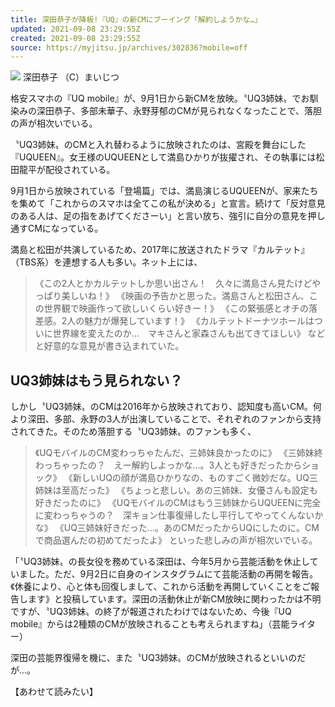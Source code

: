```yaml
---
title: 深田恭子が降板!『UQ』の新CMにブーイング「解約しようかな…」
updated: 2021-09-08 23:29:55Z
created: 2021-09-08 23:29:55Z
source: https://myjitsu.jp/archives/302836?mobile=off
---
```


![](https://myjitsu.jp/wp-content/uploads/2021/08/fukada_kyouko.jpg)
深田恭子 （C）まいじつ

格安スマホの『UQ mobile』が、9月1日から新CMを放映。〝UQ3姉妹〟でお馴染みの深田恭子、多部未華子、永野芽郁のCMが見られなくなったことで、落胆の声が相次いでいる。

〝UQ3姉妹〟のCMと入れ替わるように放映されたのは、宮殿を舞台にした『UQUEEN』。女王様のUQUEENとして満島ひかりが抜擢され、その執事には松田龍平が配役されている。

9月1日から放映されている「登場篇」では、満島演じるUQUEENが、家来たちを集めて「これからのスマホは全てこの私が決める」と宣言。続けて「反対意見のある人は、足の指をあげてくださーい」と言い放ち、強引に自分の意見を押し通すCMになっている。

満島と松田が共演しているため、2017年に放送されたドラマ『カルテット』（TBS系）を連想する人も多い。ネット上には、
> 《この2人とかカルテットしか思い出さん！　久々に満島さん見たけどやっぱり美しいね！》
> 《映画の予告かと思った。満島さんと松田さん、この世界観で映画作って欲しいくらい好きー！》
> 《この緊張感とオチの落差感。2人の魅力が爆発しています！》
> 《カルテットドーナツホールはついに世界線を変えたのか…　マキさんと家森さんも出てきてほしい》
などと好意的な意見が書き込まれていた。

## UQ3姉妹はもう見られない？

しかし〝UQ3姉妹〟のCMは2016年から放映されており、認知度も高いCM。何より深田、多部、永野の3人が出演していることで、それぞれのファンから支持されてきた。そのため落胆する〝UQ3姉妹〟のファンも多く、

> 《UQモバイルのCM変わっちゃたんだ、三姉妹良かったのに》
> 《三姉妹終わっちゃったの？　えー解約しよっかな…。3人とも好きだったからショック》
> 《新しいUQの顔が満島ひかりなの、ものすごく微妙だな。UQ三姉妹は至高だった》
> 《ちょっと悲しい。あの三姉妹、女優さんも設定も好きだったのに》
> 《UQモバイルのCMはもう三姉妹からUQUEENに完全に変わっちゃうの？　深キョン仕事復帰したし平行してやってくんないかな》
> 《UQ三姉妹好きだった…。あのCMだったからUQにしたのに。CMで商品選んだの初めてだったよ》
といった悲しみの声が相次いでいる。

「〝UQ3姉妹〟の長女役を務めている深田は、今年5月から芸能活動を休止していました。ただ、9月2日に自身のインスタグラムにて芸能活動の再開を報告。《休養により、心と体も回復しまして、これから活動を再開していくことをご報告します》と投稿しています。深田の活動休止が新CM放映に関わったかは不明ですが、〝UQ3姉妹〟の終了が報道されたわけではないため、今後『UQ mobile』からは2種類のCMが放映されることも考えられますね」（芸能ライター）

深田の芸能界復帰を機に、また〝UQ3姉妹〟のCMが放映されるといいのだが…。

【あわせて読みたい】
